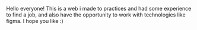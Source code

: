 Hello everyone!
This is a web i made to practices and had some experience to find a job, and also have the opportunity to work with technologies like figma. 
I hope you like :) 
